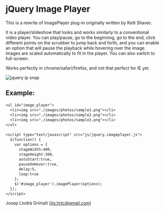 jQuery Image Player
===================

This is a rewrite of ImagePlayer plug-in originally written by Kelli Shaver.

It is a player/slideshow that looks and works similarly to a conventional video player. 
You can play/pause, go to the beginning, go to the end, click different points on the scrubber to jump back and forth, 
and you can enable an option that will pause the playback while hovering over the image. 
Images are scaled automatically to fit in the player. You can also switch to full-screen.

Works perfectly in chrome/safari/firefox, and not that perfect for IE yet. 

<img src="http://jllodra.github.com/assets/imageplayer.png" width="480" alt="jquery ip snap" />

Example:
--------

    <ul id="image_player">
      <li><img src="./images/photos/sample1.png"></li>
      <li><img src="./images/photos/sample2.png"></li>
      <li><img src="./images/photos/sample3.png"></li>
    </ul>
    
    <script type="text/javascript" src="js/jquery.imageplayer.js">
      $(function() {
        var options = {
          stageWidth:400,
          stageHeight:300,
          autoStart:true,
          pauseOnHover:true,
          delay:5,
          loop:true
        };
        $('#image_player').imagePlayer(options);
      });
    </script>

Josep Llodrà Grimalt (jlg.hrtc@gmail.com)
